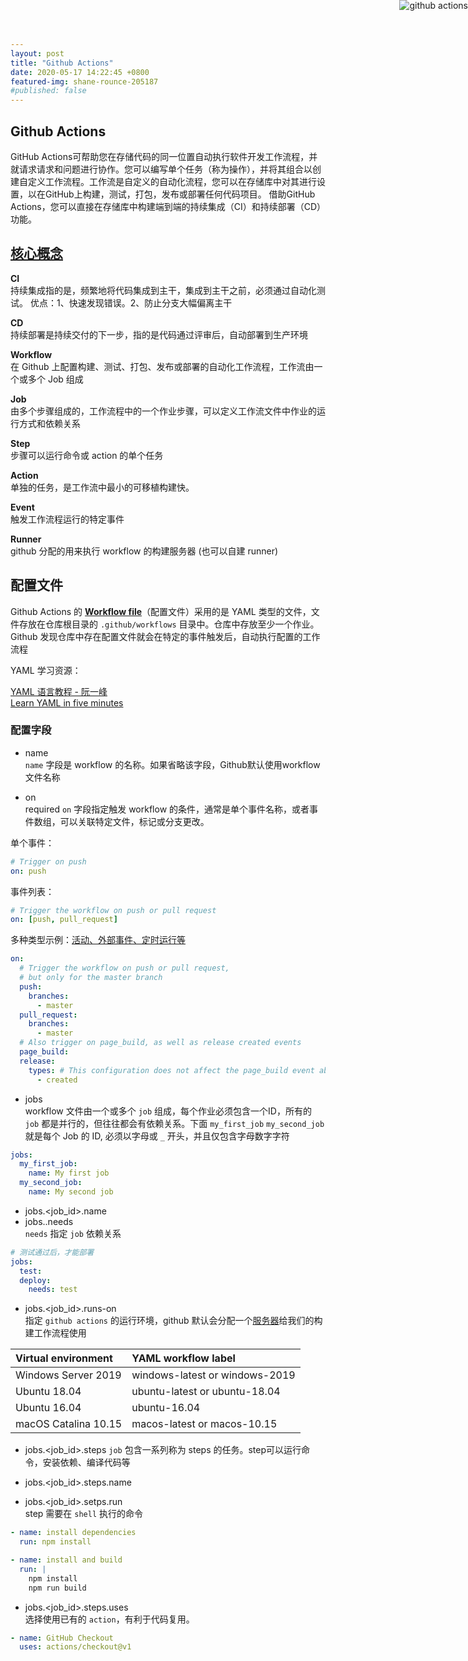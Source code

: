 ```yaml
---
layout: post
title: "Github Actions"
date: 2020-05-17 14:22:45 +0800
featured-img: shane-rounce-205187
#published: false
---
```


<img alt="github actions" src="https://github.githubassets.com/images/modules/actions/actions-hero.png" style="position: absolute; top: 0; right: 0;" />

## Github Actions

GitHub Actions可帮助您在存储代码的同一位置自动执行软件开发工作流程，并就请求请求和问题进行协作。您可以编写单个任务（称为操作），并将其组合以创建自定义工作流程。工作流是自定义的自动化流程，您可以在存储库中对其进行设置，以在GitHub上构建，测试，打包，发布或部署任何代码项目。 借助GitHub Actions，您可以直接在存储库中构建端到端的持续集成（CI）和持续部署（CD）功能。

## [核心概念](https://help.github.com/en/actions/getting-started-with-github-actions/core-concepts-for-github-actions)

**CI**<br>
持续集成指的是，频繁地将代码集成到主干，集成到主干之前，必须通过自动化测试。
优点：1、快速发现错误。2、防止分支大幅偏离主干

**CD**<br>
持续部署是持续交付的下一步，指的是代码通过评审后，自动部署到生产环境

**Workflow**<br>
在 Github 上配置构建、测试、打包、发布或部署的自动化工作流程，工作流由一个或多个 Job 组成

**Job**<br>
由多个步骤组成的，工作流程中的一个作业步骤，可以定义工作流文件中作业的运行方式和依赖关系

**Step**<br>
步骤可以运行命令或 action 的单个任务

**Action**<br>
单独的任务，是工作流中最小的可移植构建快。

**Event**<br>
触发工作流程运行的特定事件

**Runner**<br>
github 分配的用来执行 workflow 的构建服务器 (也可以自建 runner)


## 配置文件

Github Actions 的 **[Workflow file](https://help.github.com/en/actions/reference/workflow-syntax-for-github-actions)**（配置文件）采用的是 YAML 类型的文件，文件存放在仓库根目录的 `.github/workflows` 目录中。仓库中存放至少一个作业。Github 发现仓库中存在配置文件就会在特定的事件触发后，自动执行配置的工作流程

YAML 学习资源：

[YAML 语言教程 - 阮一峰](http://www.ruanyifeng.com/blog/2016/07/yaml.html)<br>
[Learn YAML in five minutes](https://www.codeproject.com/Articles/1214409/Learn-YAML-in-five-minutes)

### 配置字段

* name<br>
`name` 字段是 workflow 的名称。如果省略该字段，Github默认使用workflow文件名称

* on<br>
required `on` 字段指定触发 workflow 的条件，通常是单个事件名称，或者事件数组，可以关联特定文件，标记或分支更改。

单个事件：
```yml
# Trigger on push
on: push
```

事件列表：
```yml
# Trigger the workflow on push or pull request
on: [push, pull_request]
```

多种类型示例：[活动、外部事件、定时运行等](https://help.github.com/en/actions/reference/workflow-syntax-for-github-actions#onevent_nametypes)
```yml
on:
  # Trigger the workflow on push or pull request,
  # but only for the master branch
  push:
    branches:
      - master
  pull_request:
    branches:
      - master
  # Also trigger on page_build, as well as release created events
  page_build:
  release:
    types: # This configuration does not affect the page_build event abve
      - created
```

* jobs<br>
workflow 文件由一个或多个 `job` 组成，每个作业必须包含一个ID，所有的 `job` 都是并行的，但往往都会有依赖关系。下面 `my_first_job` `my_second_job` 就是每个 Job 的 ID, 必须以字母或 `_` 开头，并且仅包含字母数字字符

```yml
jobs:
  my_first_job:
    name: My first job
  my_second_job:
    name: My second job
```

* jobs.<job_id>.name
* jobs.<jobid>.needs<br>
  `needs` 指定 `job` 依赖关系

```yml
# 测试通过后，才能部署
jobs:
  test:
  deploy:
    needs: test
```

* jobs.<job_id>.runs-on<br>
指定 `github actions` 的运行环境，github 默认会分配一个[服务器](https://help.github.com/en/actions/reference/virtual-environments-for-github-hosted-runners)给我们的构建工作流程使用

Virtual environment |	YAML workflow label
:- | :-
Windows Server 2019 |	windows-latest or windows-2019
Ubuntu 18.04 | ubuntu-latest or ubuntu-18.04
Ubuntu 16.04 | ubuntu-16.04
macOS Catalina 10.15 | macos-latest or macos-10.15

* jobs.<job_id>.steps
  `job` 包含一系列称为 steps 的任务。step可以运行命令，安装依赖、编译代码等

* jobs.<job_id>.steps.name

* jobs.<job_id>.setps.run<br>
  step 需要在 `shell` 执行的命令

```yml
- name: install dependencies
  run: npm install

- name: install and build
  run: |
    npm install
    npm run build
```

* jobs.<job_id>.steps.uses<br>
  选择使用已有的 `action`，有利于代码复用。

```yml
- name: GitHub Checkout
  uses: actions/checkout@v1
```
